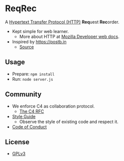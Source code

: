 # ReqRec

A [Hypertext Transfer Protocol (HTTP)](https://en.wikipedia.org/wiki/Hypertext_Transfer_Protocol) **Req**uest **Rec**order.
- Kept simple for web learner.
  - More about HTTP at [Mozilla Developer web docs](https://developer.mozilla.org/en-US/docs/Web/HTTP).
- Inspired by https://postb.in
  - [Source](https://gitlab.com/webdev.sh/postb.in)

## Usage

- Prepare: `npm install`
- Run: `node server.js`

## Community

- We enforce C4 as collaboration protocol.
  - [The C4 RFC](https://rfc.zeromq.org/spec:42/C4)
- [Style Guide](STYLE-GUIDE.md)
  - Observe the style of existing code and respect it.
- [Code of Conduct](CODE-OF-CONDUCT.md)

## License

- [GPLv3](LICENSE)
